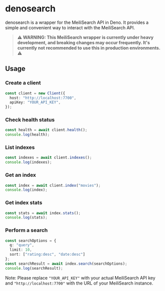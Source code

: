 # denosearch
denosearch is a wrapper for the MeiliSearch API in Deno. It provides a simple and convenient way to interact with the MeiliSearch API.

> **⚠️ WARNING: This MeiliSearch wrapper is currently under heavy development, and breaking changes may occur frequently. It's currently not recommended to use this in production environments. ⚠️**

## Usage

### Create a client

```typescript
const client = new Client({
  host: "http://localhost:7700",
  apiKey: "YOUR_API_KEY",
});
```

### Check health status

```typescript
const health = await client.health();
console.log(health);
```

### List indexes

```typescript
const indexes = await client.indexes();
console.log(indexes);
```

### Get an index

```typescript
const index = await client.index("movies");
console.log(index);
```

### Get index stats

```typescript
const stats = await index.stats();
console.log(stats);
```

### Perform a search

```typescript
const searchOptions = {
  q: "query",
  limit: 10,
  sort: ["rating:desc", "date:desc"]
};
const searchResult = await index.search(searchOptions);
console.log(searchResult);
```

Note: Please replace `"YOUR_API_KEY"` with your actual MeiliSearch API key and `"http://localhost:7700"` with the URL of your MeiliSearch instance.